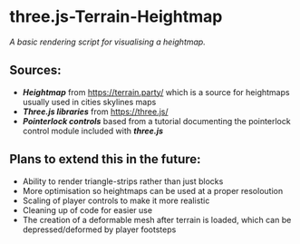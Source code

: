 # three.js-Terrain-Heightmap
*A basic rendering script for visualising a heightmap.*
## Sources:
* ***Heightmap*** from https://terrain.party/ which is a source for heightmaps usually used in cities skylines maps
* ***Three.js libraries*** from https://three.js/
* ***Pointerlock controls*** based from a tutorial documenting the pointerlock control module included with ***three.js***

## Plans to extend this in the future:
* Ability to render triangle-strips rather than just blocks
* More optimisation so heightmaps can be used at a proper resoloution
* Scaling of player controls to make it more realistic
* Cleaning up of code for easier use
* The creation of a deformable mesh after terrain is loaded, which can be depressed/deformed by player footsteps
